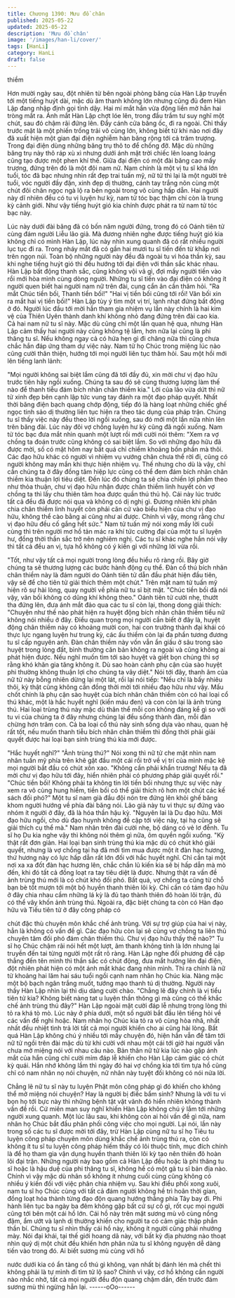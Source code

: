 ```yaml
---
title: Chương 1390: Mưu đồ chân
published: 2025-05-22
updated: 2025-05-22
description: 'Mưu đồ chân'
image: '/images/han-li/cover/'
tags: [HanLi]
category: HanLi
draft: false
---
```


thiềm

Hơn mười ngày sau, đột nhiên từ bên ngoài phòng băng của Hàn
Lập truyền tới một tiếng huýt dài, mặc dù âm thanh không lớn
nhưng cũng đủ đem Hàn Lập đang nhập định gọi tỉnh dậy.
Hai mí mắt hắn vừa động liền mở hẳn hai tròng mắt ra.
Ánh mắt Hàn Lập chợt lóe lên, trong đầu trầm tư suy nghĩ một
chút, sau đó chậm rãi đứng lên.
Đẩy cánh cửa băng ốc, đi ra ngoài.
Chỉ thấy trước mặt là một phiến trống trải vô cùng lớn, không biết
từ khi nào nơi đây đã xuất hiện một gian đại điện nghiễm hàn
băng rộng tới cả trăm trượng. Trong đại điện dùng những băng
trụ thô to để chống đỡ. Mặc dù những băng trụ này thô ráp xù xì
nhưng dưới ánh mặt trời chiếc lên loang loáng cũng tạo được một
phen khí thế.
Giữa đại điện có một đài băng cao mấy trượng, đứng trên đó là
một đôi nam nữ.
Nam chính là một vị tu sĩ khá lớn tuổi, tóc đã bạc nhưng nhìn rất
đẹp trai tuấn mỹ, nữ tử thì lại là một người trẻ tuổi, vóc người đầy
đặn, xinh đẹp dị thường, cánh tay trắng nõn cùng một chút đôi
chân ngọc ngà lộ ra bên ngoài trong vô cùng hấp dẫn.
Hai người này dĩ nhiên đều có tu vi luyện hư kỳ, nam tử tóc bạc
thậm chí còn là trung kỳ cảnh giới.
Như vậy tiếng huýt gió kia chính được phát ra từ nam tử tóc bạc
này.

Lúc này dưới đài băng đã có bốn năm người đứng, trong đó có
Oánh tiên tử cùng đám người Liễu lão giả. Mà đương nhiên nghe
được tiếng huýt gió kia không chỉ có mình Hàn Lập, lúc này nhìn
xung quanh đã có rất nhiều người lục tục đi ra.
Trong nháy mắt đã có gần hai mươi tu sĩ tiến đến từ khắp nơi trên
ngọn núi.
Toàn bộ những người này đều đã ngoài tu vi hóa thần kỳ, sau khi
nghe tiếng huýt gió thì đều hướng tới đại điện với thần sắc khác
nhau.
Hàn Lập bất động thanh sắc, cũng không vội vã gì, đợi mấy
người tiến vào rồi mới hòa mình cùng dòng người.
Những tu sĩ tiến vào đại điện có không ít người quen biết hai
người nam nữ trên đài, cung cẩn ân cần thăm hỏi.
"Ra mắt Chúc tiền bối, Thanh tiền bối!"
"Hai vị tiền bối cũng tới rồi! Vãn bối xin ra mắt hai vị tiền bối!"
Hàn Lập tùy ý tìm một vị trí, lạnh nhạt đứng bất động ở đó.
Người lúc đầu tới mời hắn tham gia nhiệm vụ lần này chính là hai
kim vệ của Thiên Uyên thành danh khí không nhỏ đang đứng trên
đài cao kia.
Cả hai nam nữ tu sĩ này.
Mặc dù cũng chỉ một lần quan hệ qua, nhưng Hàn Lập cảm thấy
hai người này cũng không tệ lắm, hơn nữa lại cũng là phi thăng tu
sĩ. Nếu không ngay cả có hứa hẹn gì đi chăng nữa thì cũng chưa
chắc hắn đáp ứng tham dự việc này.
Nam tử họ Chúc trong miệng lúc nào cũng cười thân thiện,
hướng tới mọi người liên tục thăm hỏi. Sau một hồi mới lên tiếng
lanh lảnh:

"Mọi người không sai biệt lắm cũng đã tới đầy đủ, xin mời chư vị
đạo hữu trước tiên hãy ngồi xuống. Chúng ta sau đó sẽ cùng
thương lượng làm thế nào để thanh tiễu đám bích nhãn chân
thiềm kia."
Lời của lão vừa dứt thì nữ tử xinh đẹp bên cạnh lập tức vung tay
đánh ra một đạo pháp quyết.
Nhất thời băng điện bạch quang chớp động, tiếp đó là hàng loạt
những chiếc ghế ngọc tinh sảo dị thường liên tục hiện ra theo tác
dụng của pháp trận.
Chúng tu sĩ thấy việc này đều theo lời ngồi xuống, sau đó mới
một lần nữa nhìn lên trên băng đài. Lúc này đôi vợ chồng luyện
hư kỳ cũng đã ngồi xuống.
Nam tử tóc bạc đưa mắt nhìn quanh một lượt rồi mới cười nói
thêm:
"Xem ra vợ chồng ta đoán trước cũng không có sai biệt lắm. So
với những đạo hữu đã được mời, số có mặt hôm nay bất quá chỉ
chiếm khoảng bốn phần mà thôi. Các đạo hữu khác có người vì
nhiệm vụ vướng chân chưa thể rời đi, cũng có người không may
mắn khi thực hiện nhiệm vụ. Thế nhưng cho dù là vậy, chỉ cần
chúng ta ở đây đồng tâm hiệp lực cũng có thể đem đám bích
nhãn chân thiềm kia thuận lợi tiêu diệt. Đến lúc đó chúng ta sẽ
chia chiến lợi phẩm theo như thỏa thuận, chư vị đạo hữu nhận
được chân thiềm linh huyết còn vợ chồng ta thì lấy chu thiên tâm
hoa được quần thú thủ hộ. Cái này lúc trước tất cả đều đã được
nói qua và không có dị nghị gì. Đương nhiên khi phân chia chân
thiềm linh huyết còn phải căn cứ vào biểu hiện của chư vị đạo
hữu, không thể cào bằng ai cũng như ai được. Chính vì vậy, mong
rằng chư vị đạo hữu đều cố gắng hết sức."
Nam tử tuấn mỹ nói xong mấy lời cuối cùng thì trên người mơ hồ
tản mác ra khí tức cường đại của một tu sĩ luyện hư, đồng thời
thần sắc trở nên nghiêm nghị.
Các tu sĩ khác nghe hắn nói vậy thì tất cả đều an vị, tựa hồ không
có ý kiến gì với những lời vừa rồi.

"Tốt, như vậy tất cả mọi người trong lòng đều hiểu rõ ràng rồi. Bây
giờ chúng ta sẽ thương lượng các bước hành động cụ thể. Đàn cổ
thú bích nhãn chân thiềm này là đám người do Oánh tiên tử dẫn
đầu phát hiện đầu tiên, vậy sẽ để cho tiên tử giải thích thêm một
chút." Trên mặt nam tử tuấn mỹ hiện rõ sự hài lòng, quay người
về phía nữ tu sĩ bịt mặt.
"Chúc tiền bối đã nói vậy, vãn bối không có dũng khí không theo."
Oánh tiên tử cười nhẹ, thướt tha đứng lên, đưa ánh mắt đảo qua
các tu sĩ còn lại, thong dong giải thích:
"Chuyện như thế nào phát hiện ra huyệt động bích nhãn chân
thiềm tiểu nữ không nói nhiều ở đây. Điều quan trọng mọi người
cần biết ở đây là, huyệt động chân thiềm này có khoảng mười
con, hai con trưởng thành đại khái có thực lực ngang luyện hư
trung kỳ, các ấu thiềm còn lại đa phần tương đương tu sĩ cấp
nguyên anh. Đàn chân thiềm này vốn vẫn ẩn giấu ở sâu trong sào
huyệt trong lòng đất, bình thường căn bản không ra ngoài và cũng
không ai phát hiện được. Nếu nghĩ muốn tìm tới sào huyệt và giết
bọn chúng thì sợ rằng khó khăn gia tăng không ít. Dù sao hoàn
cảnh phụ cận của sào huyệt phi thường không thuận lợi cho
chúng ta vây diệt."
Nói tới đây, thanh âm của nữ tử này bỗng nhiên dừng lại một lát,
rồi lại nói tiếp:
"Nếu chỉ là bấy nhiêu thôi, kỳ thật cũng không cần đồng thời mời
tới nhiều đạo hữu như vậy. Mấu chốt chính là phụ cận sào huyệt
của bích nhãn chân thiềm còn có hai loại cổ thú khác, một là hắc
huyết nghĩ (kiến máu đen) và con còn lại là ảnh trùng thú.
Hai loại trùng thú này mặc dù thân thể mỗi con không đáng kể gì
so với tu vi của chúng ta ở đây nhưng chúng lại đều sống thành
đàn, mỗi đàn chừng hơn trăm con. Cả ba loại cổ thú này sinh
sống dựa vào nhau, quan hệ rất tốt, nếu muốn thanh tiễu bích
nhãn chân thiềm thì đồng thời phải giải quyết được hai loại bạn
sinh trùng thú kia mới được.

"Hắc huyết nghĩ?"
"Ảnh trùng thú?"
Nói xong thì nữ tử che mặt nhìn nam nhân tuấn mỹ phía trên khẽ
gật đầu một cái rồi trở về vị trí của mình mặc kệ mọi người bắt
đầu có chút xôn xao.
"Không cần phải khẩn trương! Nếu ta đã mời chư vị đạo hữu tới
đây, hiển nhiên phải có phương pháp giải quyết rồi."
"Chúc tiền bối! Không phải ta không tin lời tiền bối nhưng thực sự
việc này xem ra vô cùng hung hiểm, tiền bối có thể giải thích rõ
hơn một chút các kế sách đối phó?" Một tu sĩ nam già đầu đội nón
tre đứng lên khỏi ghế băng khom người hướng về phía đài băng
nói.
Lão giả này tu vi thực sự đứng vào nhóm ít người ở đây, đã là hóa
thần hậu kỳ.
"Nguyên lai là Du đạo hữu. Mời đạo hữu ngồi, cho dù đạo huynh
không đề cập tới việc này, tại hạ cũng sẽ giải thích cụ thể mà."
Nam nhân trên đài cười nhẹ, bộ dáng có vẻ lơ đễnh.
Tu sĩ họ Du kia nghe vậy thì không nói thêm gì nữa, ôm quyền
ngồi xuống.
"Kỳ thật rất đơn giản.
Hai loại bạn sinh trùng thú kia mặc dù có chút khó giải quyết,
nhưng là vợ chồng tại hạ đã mới tìm mua được một ít đàn hạc
hương, thứ hương này có lực hấp dẫn rất lớn đối với hắc huyết
nghĩ. Chỉ cần tại một nơi xa xa đốt đàn hạc hương lên, chắc chắn
lũ kiến kia sẽ bị hấp dẫn mà mò đến, khi đó tất cả đồng loạt ra tay
tiêu diệt là được. Nhưng thật ra vấn đề ảnh trùng thú mới là có
chút khó đối phó. Bất quá, vợ chồng ta cũng từ chỗ bạn bè tốt
mượn tới một bộ huyền thanh thiên lôi kỳ. Chỉ cần có tám đạo
hữu ở đây chia nhau cầm những lá kỳ là đủ tạo thành thiên đô
hoàn lôi trận, đủ có thể vây khốn ảnh trùng thú. Ngoài ra, đặc biệt
chúng ta còn có Hàn đạo hữu và Tiếu tiên tử ở đây công pháp có

chút đặc thù chuyên môn khắc chế ảnh trùng. Với sự trợ giúp của
hai vị này, hẳn là không có vấn đề gì. Các đạo hữu còn lại sẽ
cùng vợ chồng ta liên thủ chuyên tâm đối phó đám chân thiềm
thú. Chư vị đạo hữu thấy thế nào?" Tu sĩ họ Chúc chậm rãi nói hết
một lượt, âm thanh không tính là lớn nhưng lại truyền đến tai từng
người một rất rõ ràng.
Hàn Lập nghe đối phương đề cập thẳng đến tên mình thì thần sắc
có chút động, đưa mắt hướng lên đại điện, đột nhiên phát hiện có
một ánh mắt khác đang nhìn mình.
Thì ra chính là nữ tử khoảng hai lăm hai sáu tuổi ngồi cạnh nam
nhân họ Chúc kia. Nàng mặc một bộ bạch ngân trắng muốt,
tướng mạo thanh tú dị thường. Người này thấy Hàn Lập nhìn lại
thì dịu dàng cười chào.
"Chẳng lẽ đây chính là vị tiểu tiên tử kia? Không biết nàng tat u
luyện thần thông gì mà cũng có thể khắc chế ảnh trùng thú đây?"
Hàn Lập ngoài mặt cười đáp lễ nhưng trong lòng thì tỏ ra khá tò
mò.
Lúc này ở phía dưới, một số người bắt đầu lên tiếng hỏi về các
vấn đề nghi hoặc.
Nam nhân họ Chúc kia tỏ ra vô cùng hòa nhã, nhất nhất đều nhiệt
tình trả lời tất cả mọi người khiến cho ai cũng hài lòng.
Bất quá Hàn Lập không chú ý nhiều tới mấy chuyện đó, hiện hắn
vẫn để tâm tới nữ tử ngồi trên đài mặc dù từ khi cười với nhau
một cái tới giờ hai người vẫn chưa mở miệng nói với nhau câu
nào.
Bản thân nữ tử kia lúc nào gặp ánh mắt của hắn cũng chỉ cười
mỉm đáp lễ khiến cho Hàn Lập cảm giác có chút kỳ quái.
Hắn nhớ không lầm thì ngày đó hai vợ chồng kia tới tìm tựa hồ
cũng chỉ có nam nhân nọ nói chuyện, nữ nhân này tuyệt đối
không có nói nửa lời.

Chẳng lẽ nữ tu sĩ này tu luyện Phật môn công pháp gì đó khiến
cho không thể mở miệng nói chuyện? Hay là người bị điếc bẩm
sinh? Nhưng là với tu vi bọn họ tới bực này thì những bệnh tật vặt
vãnh đó hiển nhiên không thành vấn đề rồi.
Cứ miên man suy nghĩ khiến Hàn Lập không chú ý lắm tới những
người xung quanh.
Một lúc lâu sau, khi không còn ai hỏi vấn đề gì nữa, nam nhân họ
Chúc bắt đầu phân phối công việc cho mọi người.
Lại nói, lần này trong số các tu sĩ được mời tới đây, trừ Hàn Lập
cùng nữ tu sĩ họ Tiêu tu luyện công pháp chuyên môn dùng khắc
chế ảnh trùng thú ra, còn có không ít tu sĩ tu luyện công pháp
hiếm thấy có lôi thuộc tính, mục đích chính là để họ tham gia vận
dụng huyền thanh thiên lôi kỳ tạo nên thiên đô hoàn lôi đại trận.
Những người này bao gồm cả Hàn Lập đều hoặc là phi thăng tu
sĩ hoặc là hậu duệ của phi thăng tu sĩ, không hề có một gã tu sĩ
bản địa nào.
Chính vì vậy mặc dù nhân số không ít nhưng cuối cùng cũng
không có nhiều ý kiến đối với việc phân chia nhiệm vụ.
Sau khi điều phối xong xuôi, nam tu sĩ họ Chúc cùng với tất cả
đám người không hề trì hoãn thời gian, đồng loạt hóa thành từng
đạo độn quang hướng thẳng phía Tây bay đi.
Phi hành liên tục ba ngày ba đêm không gặp bất cứ sự cố gì, rốt
cục mọi người cũng tới bên một cái hồ lớn.
Cái hồ này trên mặt sương mù vô cùng nồng đậm, ẩm ướt và
lạnh dị thường khiến cho người ta có cảm giác thập phần thần bí.
Chúng tu sĩ nhìn thấy cái hồ này, không ít người cũng phải
nhướng mày.
Nói đại khái, tại thế giới hoang dã này, với bất kỳ địa phương nào
thoạt nhìn quỷ dị một chút đều khiến hơn phân nửa tu sĩ không
nguyện dễ dàng tiến vào trong đó. Ai biết sương mù cùng với hồ

nước dưới kia có ẩn tàng cổ thú gì không, vạn nhất bị đánh lén
mà chết thì không phải là tự mình đi tìm tử lộ sao?
Chính vì vậy, cơ hồ không cần người nào nhắc nhở, tất cả mọi
người đều độn quang chậm dần, đến trước đám sương mù thì
ngừng hẳn lại.
------oOo------
